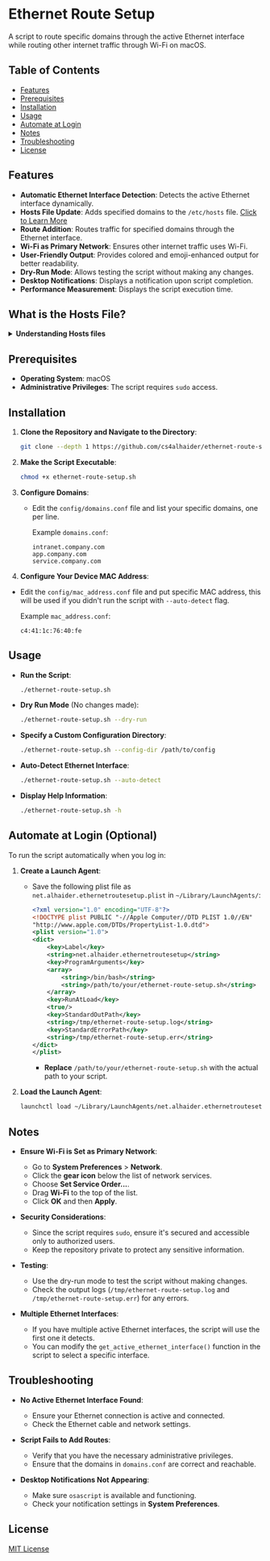
# Ethernet Route Setup

A script to route specific domains through the active Ethernet interface while routing other internet traffic through Wi-Fi on macOS.

## Table of Contents

- [Features](#features)
- [Prerequisites](#prerequisites)
- [Installation](#installation)
- [Usage](#usage)
- [Automate at Login](#automate-at-login)
- [Notes](#notes)
- [Troubleshooting](#troubleshooting)
- [License](#license)

## Features

- **Automatic Ethernet Interface Detection**: Detects the active Ethernet interface dynamically.
- **Hosts File Update**: Adds specified domains to the `/etc/hosts` file. [Click to Learn More](#what-is-the-hosts-file)
- **Route Addition**: Routes traffic for specified domains through the Ethernet interface.
- **Wi-Fi as Primary Network**: Ensures other internet traffic uses Wi-Fi.
- **User-Friendly Output**: Provides colored and emoji-enhanced output for better readability.
- **Dry-Run Mode**: Allows testing the script without making any changes.
- **Desktop Notifications**: Displays a notification upon script completion.
- **Performance Measurement**: Displays the script execution time.

## What is the Hosts File?

<details>
  <summary id="what-is-the-hosts-file"><strong>Understanding Hosts files</strong></summary>

  
  The **hosts file** is a plain text file on your computer that maps domain names (like `example.com`) to IP addresses. It serves as a local, manual way to control how your computer resolves certain domain names without relying on an external DNS (Domain Name System) server.

  In macOS and Linux systems, the hosts file is typically located at `/etc/hosts`. Windows has a similar file in a different location (`C:\Windows\System32\drivers\etc\hosts`).

  ### How the Hosts File Works

  When you type a domain name (like `example.com`) into your browser, your computer first checks the hosts file to see if there’s an IP address associated with it. If the domain is found in the hosts file, your computer will use the specified IP address instead of looking it up via a DNS server on the internet. 

  For example, if your hosts file has the following entry:

  ```
  192.168.1.10 example.com
  ```

  Then whenever you try to access `example.com`, your computer will go directly to `192.168.1.10`, ignoring the DNS lookup process.

  ### Why Use the Hosts File?

  The hosts file is often used for:

  - **Testing**: Developers can use it to test websites on local servers without modifying DNS records.
  - **Overriding DNS**: It allows for overriding DNS results for specific domains, which can be helpful in network setups.
  - **Blocking Sites**: Some users add entries in the hosts file to block certain domains by pointing them to a non-existent IP.

  ### How This Script Uses the Hosts File

  This script adds entries for specified company domains to the `/etc/hosts` file. This ensures that when your computer tries to access those domains, it routes the traffic to the specific IP addresses (typically internal addresses) set in the hosts file.

  For example, adding the following entry to `/etc/hosts`:

  ```
  10.0.0.5 intranet.company.com
  ```

  would make sure that every time `intranet.company.com` is accessed on your machine, it goes to the IP `10.0.0.5`, ensuring the connection is direct and bypasses external DNS lookups.
  <br><br>
</details>

## Prerequisites

- **Operating System**: macOS
- **Administrative Privileges**: The script requires `sudo` access.


## Installation

1. **Clone the Repository and Navigate to the Directory**:

   ```bash
   git clone --depth 1 https://github.com/cs4alhaider/ethernet-route-setup.git && cd ethernet-route-setup
   ```
   
2. **Make the Script Executable**:

   ```bash
   chmod +x ethernet-route-setup.sh
   ```

3. **Configure Domains**:

   - Edit the `config/domains.conf` file and list your specific domains, one per line.

     Example `domains.conf`:

     ```
     intranet.company.com
     app.company.com
     service.company.com
     ```
 4. **Configure Your Device MAC Address**:

   - Edit the `config/mac_address.conf` file and put specific MAC address, this will be used if you didn't run the script with `--auto-detect` flag.

     Example `mac_address.conf`:

     ```
     c4:41:1c:76:40:fe
     ```

## Usage

- **Run the Script**:

  ```bash
  ./ethernet-route-setup.sh
  ```

- **Dry Run Mode** (No changes made):

  ```bash
  ./ethernet-route-setup.sh --dry-run
  ```

- **Specify a Custom Configuration Directory**:

  ```bash
  ./ethernet-route-setup.sh --config-dir /path/to/config
  ```

- **Auto-Detect Ethernet Interface**:

  ```bash
  ./ethernet-route-setup.sh --auto-detect
  ```

- **Display Help Information**:

  ```bash
  ./ethernet-route-setup.sh -h
  ```

## Automate at Login (Optional)

To run the script automatically when you log in:

1. **Create a Launch Agent**:

   - Save the following plist file as `net.alhaider.ethernetroutesetup.plist` in `~/Library/LaunchAgents/`:

     ```xml
     <?xml version="1.0" encoding="UTF-8"?>
     <!DOCTYPE plist PUBLIC "-//Apple Computer//DTD PLIST 1.0//EN"
     "http://www.apple.com/DTDs/PropertyList-1.0.dtd">
     <plist version="1.0">
     <dict>
         <key>Label</key>
         <string>net.alhaider.ethernetroutesetup</string>
         <key>ProgramArguments</key>
         <array>
             <string>/bin/bash</string>
             <string>/path/to/your/ethernet-route-setup.sh</string>
         </array>
         <key>RunAtLoad</key>
         <true/>
         <key>StandardOutPath</key>
         <string>/tmp/ethernet-route-setup.log</string>
         <key>StandardErrorPath</key>
         <string>/tmp/ethernet-route-setup.err</string>
     </dict>
     </plist>
     ```

     - **Replace** `/path/to/your/ethernet-route-setup.sh` with the actual path to your script.

2. **Load the Launch Agent**:

   ```bash
   launchctl load ~/Library/LaunchAgents/net.alhaider.ethernetroutesetup.plist
   ```

## Notes

- **Ensure Wi-Fi is Set as Primary Network**:

  - Go to **System Preferences** > **Network**.
  - Click the **gear icon** below the list of network services.
  - Choose **Set Service Order...**.
  - Drag **Wi-Fi** to the top of the list.
  - Click **OK** and then **Apply**.

- **Security Considerations**:

  - Since the script requires `sudo`, ensure it's secured and accessible only to authorized users.
  - Keep the repository private to protect any sensitive information.

- **Testing**:

  - Use the dry-run mode to test the script without making changes.
  - Check the output logs (`/tmp/ethernet-route-setup.log` and `/tmp/ethernet-route-setup.err`) for any errors.

- **Multiple Ethernet Interfaces**:

  - If you have multiple active Ethernet interfaces, the script will use the first one it detects.
  - You can modify the `get_active_ethernet_interface()` function in the script to select a specific interface.

## Troubleshooting

- **No Active Ethernet Interface Found**:

  - Ensure your Ethernet connection is active and connected.
  - Check the Ethernet cable and network settings.

- **Script Fails to Add Routes**:

  - Verify that you have the necessary administrative privileges.
  - Ensure that the domains in `domains.conf` are correct and reachable.

- **Desktop Notifications Not Appearing**:

  - Make sure `osascript` is available and functioning.
  - Check your notification settings in **System Preferences**.

## License

[MIT License](LICENSE)
